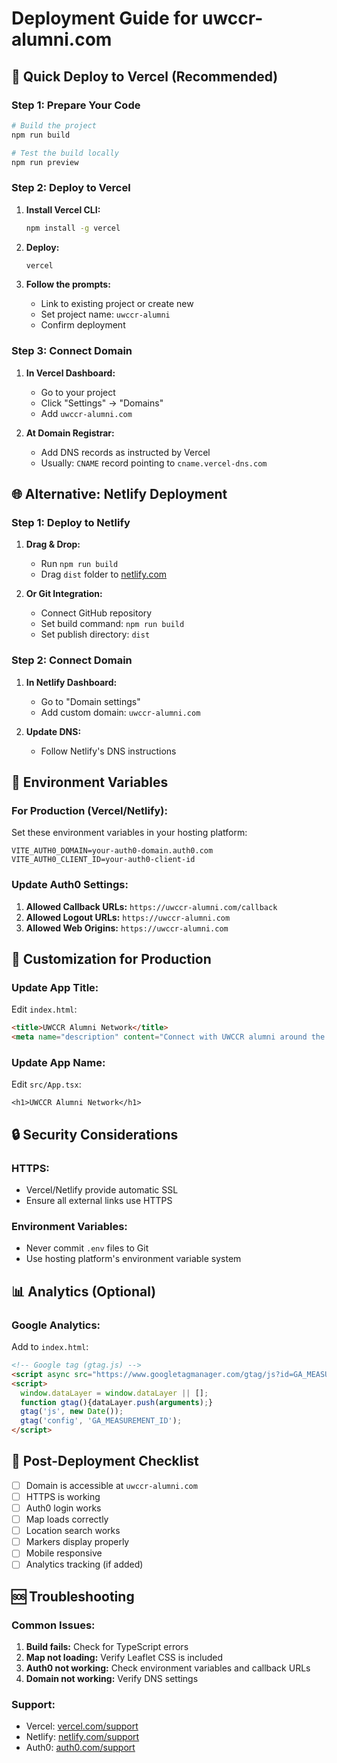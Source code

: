# Deployment Guide for uwccr-alumni.com

## 🚀 Quick Deploy to Vercel (Recommended)

### Step 1: Prepare Your Code
```bash
# Build the project
npm run build

# Test the build locally
npm run preview
```

### Step 2: Deploy to Vercel
1. **Install Vercel CLI:**
   ```bash
   npm install -g vercel
   ```

2. **Deploy:**
   ```bash
   vercel
   ```

3. **Follow the prompts:**
   - Link to existing project or create new
   - Set project name: `uwccr-alumni`
   - Confirm deployment

### Step 3: Connect Domain
1. **In Vercel Dashboard:**
   - Go to your project
   - Click "Settings" → "Domains"
   - Add `uwccr-alumni.com`

2. **At Domain Registrar:**
   - Add DNS records as instructed by Vercel
   - Usually: `CNAME` record pointing to `cname.vercel-dns.com`

## 🌐 Alternative: Netlify Deployment

### Step 1: Deploy to Netlify
1. **Drag & Drop:**
   - Run `npm run build`
   - Drag `dist` folder to [netlify.com](https://netlify.com)

2. **Or Git Integration:**
   - Connect GitHub repository
   - Set build command: `npm run build`
   - Set publish directory: `dist`

### Step 2: Connect Domain
1. **In Netlify Dashboard:**
   - Go to "Domain settings"
   - Add custom domain: `uwccr-alumni.com`

2. **Update DNS:**
   - Follow Netlify's DNS instructions

## 🔧 Environment Variables

### For Production (Vercel/Netlify):
Set these environment variables in your hosting platform:

```env
VITE_AUTH0_DOMAIN=your-auth0-domain.auth0.com
VITE_AUTH0_CLIENT_ID=your-auth0-client-id
```

### Update Auth0 Settings:
1. **Allowed Callback URLs:** `https://uwccr-alumni.com/callback`
2. **Allowed Logout URLs:** `https://uwccr-alumni.com`
3. **Allowed Web Origins:** `https://uwccr-alumni.com`

## 📱 Customization for Production

### Update App Title:
Edit `index.html`:
```html
<title>UWCCR Alumni Network</title>
<meta name="description" content="Connect with UWCCR alumni around the world">
```

### Update App Name:
Edit `src/App.tsx`:
```tsx
<h1>UWCCR Alumni Network</h1>
```

## 🔒 Security Considerations

### HTTPS:
- Vercel/Netlify provide automatic SSL
- Ensure all external links use HTTPS

### Environment Variables:
- Never commit `.env` files to Git
- Use hosting platform's environment variable system

## 📊 Analytics (Optional)

### Google Analytics:
Add to `index.html`:
```html
<!-- Google tag (gtag.js) -->
<script async src="https://www.googletagmanager.com/gtag/js?id=GA_MEASUREMENT_ID"></script>
<script>
  window.dataLayer = window.dataLayer || [];
  function gtag(){dataLayer.push(arguments);}
  gtag('js', new Date());
  gtag('config', 'GA_MEASUREMENT_ID');
</script>
```

## 🚀 Post-Deployment Checklist

- [ ] Domain is accessible at `uwccr-alumni.com`
- [ ] HTTPS is working
- [ ] Auth0 login works
- [ ] Map loads correctly
- [ ] Location search works
- [ ] Markers display properly
- [ ] Mobile responsive
- [ ] Analytics tracking (if added)

## 🆘 Troubleshooting

### Common Issues:
1. **Build fails:** Check for TypeScript errors
2. **Map not loading:** Verify Leaflet CSS is included
3. **Auth0 not working:** Check environment variables and callback URLs
4. **Domain not working:** Verify DNS settings

### Support:
- Vercel: [vercel.com/support](https://vercel.com/support)
- Netlify: [netlify.com/support](https://netlify.com/support)
- Auth0: [auth0.com/support](https://auth0.com/support) 